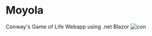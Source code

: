 # Moyola
Conway's Game of Life Webapp using .net Blazor
![con](https://github.com/user-attachments/assets/5e9e4b4f-785b-4080-85ca-a333cac8a28c)
